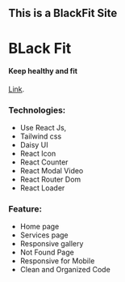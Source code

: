 ## This is a BlackFit Site 
# BLack Fit
#### Keep healthy and fit 
 [Link](https://blackfit.vercel.app/).


### Technologies:

- Use React Js,
- Tailwind css
- Daisy UI
- React Icon
- React Counter
- React Modal Video
- React Router Dom
- React Loader


### Feature:
- Home page
- Services page
- Responsive gallery
- Not Found Page
- Responsive for Mobile
- Clean and Organized Code


